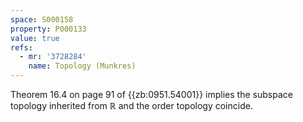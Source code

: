 ```yaml
---
space: S000158
property: P000133
value: true
refs:   
  - mr: '3728284'
    name: Topology (Munkres)
---
```

 
Theorem 16.4 on page 91 of {{zb:0951.54001}} implies the subspace topology inherited from $\mathbb{R}$ and the order topology coincide.
